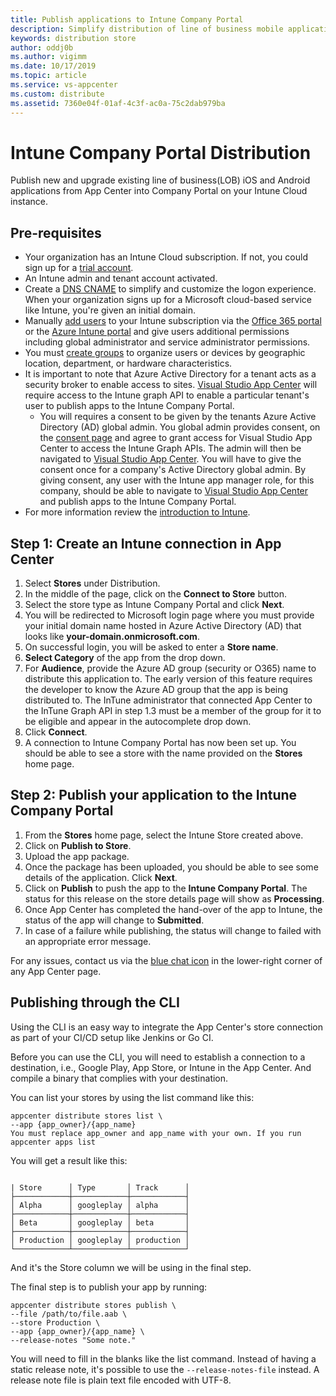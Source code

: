 ```yaml
---
title: Publish applications to Intune Company Portal
description: Simplify distribution of line of business mobile applications to the Company Portal on Intune
keywords: distribution store
author: oddj0b
ms.author: vigimm
ms.date: 10/17/2019
ms.topic: article
ms.service: vs-appcenter
ms.custom: distribute
ms.assetid: 7360e04f-01af-4c3f-ac0a-75c2dab979ba
---
```


# Intune Company Portal Distribution

Publish new and upgrade existing line of business(LOB) iOS and Android applications from App Center into Company Portal on your Intune Cloud instance.

## Pre-requisites

* Your organization has an Intune Cloud subscription. If not, you could sign up for a [trial account](https://docs.microsoft.com/en-us/intune/free-trial-sign-up).
* An Intune admin and tenant account activated. 
* Create a [DNS CNAME](https://docs.microsoft.com/intune/custom-domain-name-configure) to simplify and customize the logon experience. When your organization signs up for a Microsoft cloud-based service like Intune, you're given an initial domain.
* Manually [add users](https://docs.microsoft.com/intune/users-add) to your Intune subscription via the [Office 365 portal](https://www.office.com/signin) or the [Azure Intune portal](https://portal.azure.com/#blade/Microsoft_Intune_DeviceSettings/ExtensionLandingBlade/overview) and give users additional permissions including global administrator and service administrator permissions.
* You must [create groups](https://docs.microsoft.com/intune/groups-add) to organize users or devices by geographic location, department, or hardware characteristics.
* It is important to note that Azure Active Directory for a tenant acts as a security broker to enable access to sites. [Visual Studio App Center](https://appcenter.ms) will require access to the Intune graph API to enable a particular tenant's user to publish apps to the Intune Company Portal.
    * You will requires a consent to be given by the tenants Azure Active Directory (AD) global admin. You global admin provides consent, on the [consent page](https://login.microsoftonline.com/common/adminconsent?client_id=9aa18e05-1deb-4254-98a8-fab3591a3ad3&redirect_uri=https://appcenter.ms) and agree to grant access for Visual Studio App Center to access the Intune Graph APIs. The admin will then be navigated to [Visual Studio App Center](https://appcenter.ms). You will have to give the consent once for a company's Active Directory global admin. By giving consent, any user with the Intune app manager role, for this company, should be able to navigate to [Visual Studio App Center](https://appcenter.ms) and publish apps to the Intune Company Portal.
* For more information review the [introduction to Intune](https://docs.microsoft.com/intune/introduction-intune).

## Step 1: Create an Intune connection in App Center

1. Select **Stores** under Distribution.
2. In the middle of the page, click on the **Connect to Store** button.
3. Select the store type as Intune Company Portal and click **Next**.
4. You will be redirected to Microsoft login page where you must provide your initial domain name hosted in Azure Active Directory (AD) that looks like **your-domain.onmicrosoft.com**.
5. On successful login, you will be asked to enter a **Store name**.
6. **Select Category** of the app from the drop down.
7. For **Audience**, provide the Azure AD group (security or O365) name to distribute this application to. The early version of this feature requires the developer to know the Azure AD group that the app is being distributed to. The InTune administrator that connected App Center to the InTune Graph API in step 1.3 must be a member of the group for it to be eligible and appear in the autocomplete drop down.
8. Click **Connect**.
9. A connection to Intune Company Portal has now been set up. You should be able to see a store with the name provided on the **Stores** home page.

## Step 2: Publish your application to the Intune Company Portal

1. From the **Stores** home page, select the Intune Store created above.
2. Click on **Publish to Store**.
3. Upload the app package.
4. Once the package has been uploaded, you should be able to see some details of the application. Click **Next**.
5. Click on **Publish** to push the app to the **Intune Company Portal**. The status for this release on the store details page will show as **Processing**.
6. Once App Center has completed the hand-over of the app to Intune, the status of the app will change to **Submitted**.
7. In case of a failure while publishing, the status will change to failed with an appropriate error message.

For any issues, contact us via the [blue chat icon](https://intercom.help/appcenter/getting-started/getting-help-with-app-center) in the lower-right corner of any App Center page.

## Publishing through the CLI
Using the CLI is an easy way to integrate the App Center's store connection as part of your CI/CD setup like Jenkins or Go CI.

Before you can use the CLI, you will need to establish a connection to a destination, i.e., Google Play, App Store, or Intune in the App Center. And compile a binary that complies with your destination.

You can list your stores by using the list command like this:
```
appcenter distribute stores list \
--app {app_owner}/{app_name}
You must replace app_owner and app_name with your own. If you run
appcenter apps list
```

You will get a result like this:
```

| Store      │ Type       │ Track      │
├────────────┼────────────┼────────────┤
│ Alpha      │ googleplay │ alpha      │
├────────────┼────────────┼────────────┤
│ Beta       │ googleplay │ beta       │
├────────────┼────────────┼────────────┤
│ Production │ googleplay │ production │
└────────────┴────────────┴────────────┘
```

And it's the Store column we will be using in the final step.

The final step is to publish your app by running:
```
appcenter distribute stores publish \
--file /path/to/file.aab \
--store Production \
--app {app_owner}/{app_name} \
--release-notes "Some note."
```
You will need to fill in the blanks like the list command. Instead of having a static release note, it's possible to use the `--release-notes-file` instead. A release note file is plain text file encoded with UTF-8.
